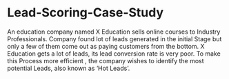 # Lead-Scoring-Case-Study
An education company named X Education sells online courses to Industry Professionals. Company found lot of leads generated in the initial Stage but only a few of them come out as paying customers from the bottom. X Education gets a lot of leads, its lead conversion rate is very poor. To make this Process more efficient , the company wishes to identify the most potential Leads, also known as ‘Hot Leads’.
